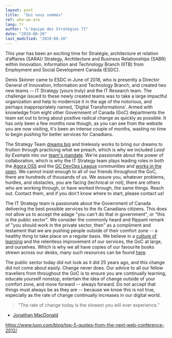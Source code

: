 ```yaml
---
layout: post
title:  "Qui nous sommes"
ref: who-we-are
lang: fr
author: "L'équipe des Stratégies TI"
date: "2019-08-20"
last_modified: "2019-08-20"
---
```

This year has been an exciting time for Stratégie, architecture et relation d’affaires (SARA)/ Strategy, Architecture and Business Relationships (SABR) within Innovation, Information and Technology Branch (IITB) from Employment and Social Development Canada (ESDC).

Denis Skinner came to ESDC in June of 2018, who is presently a Director General of Innovation, Information and Technology Branch, and created two new teams -- IT Strategy (yours truly) and the IT Research team.
The challenge issued to these newly created teams was to take a large impactful organization and help to modernize it in the age of the notorious, and perhaps inappropriately named, 'Digital Transformations'.
Armed with knowledge from eight other Government of Canada (GoC) departments the team set out to bring about positive radical change as quickly as possible.
It has only been a few months now though, as you can see from the website you are now visiting, it's been an intense couple of months, wasting no time to begin pushing for better services for Canadians.

The Strategy Team [dreams big](https://sara-sabr.github.io/ITStrategy/human-development-life-cycle.html) and tirelessly works to bring our dreams to fruition through practicing what we preach, which is why we included *Lead by Example* into our [team's mandate](https://sara-sabr.github.io/ITStrategy/mandate.html).
We're passionate about the power of collaboration, which is why the IT Strategy team plays leading roles in both the [Agora OSS](https://gcconnex.gc.ca/groups/profile/23631661/agora-open-source-software-focus-group-groupe-discussion-logiciels-libres-agora) and the [GC DevOps League](https://twitter.com/GCDevOpsLeague1) communities and [works in the open](https://github.com/sara-sabr/ITStrategy).
We cannot insist enough to all of our friends throughout the GoC, there are hundreds of thousands of us.
We assure you, whatever problems, hurdles, and obstacles, you are facing (technical or not), there are others who are working through, or have worked through, the same things.
Reach out.
Contact them, and if you don't know where to start, please contact us!

The IT Strategy team is passionate about the Government of Canada delivering the best possible services to the its Canadians citizens.
This does not allow us to accept the adage "you can't do that in government", or "this is the public sector".
We consider the commonly heard and flippant remark of "you should work in the private sector, then" as a compliment and testament that we are pushing people outside of their comfort zone -- a healthy thing to take place on a regular basis.
We believe in a [culture of learning](https://sara-sabr.github.io/ITStrategy/enable-learning.html) and the relentless improvement of our services, the GoC at large, and ourselves. Which is why we all have copies of our favourite books strewn across our desks, many such resources can be found [here](https://sara-sabr.github.io/ITStrategy/references.html).

The public sector today did not look as it did 25 years ago, and this change did not come about easily.
Change never does.
Our advice to all our fellow travellers from throughout the GoC is to ensure you are continually learning, educate yourself nonstop, entertain the idea of change outside of your comfort zone, and move forward -- always forward. Do not accept that things must always be as they are -- because we know this is not true, especially as the rate of change continually increases in our digital world.

> "The rate of change today is the slowest you will ever experience."

- [Jonathan MacDonald](https://newmr.org/blog/the-rate-of-change-today-is-the-slowest-you-will-ever-experience/)

https://www.luon.com/blog/top-5-quotes-from-the-next-web-conference-2012/
